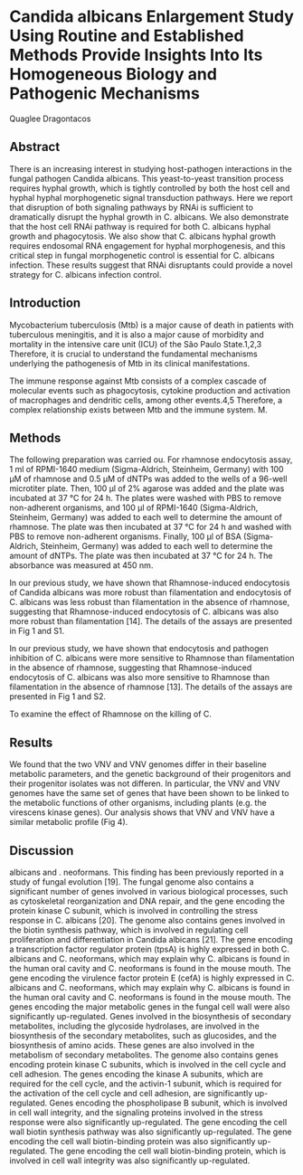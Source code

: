 # Candida albicans Enlargement Study Using Routine and Established Methods Provide Insights Into Its Homogeneous Biology and Pathogenic Mechanisms
Quaglee Dragontacos


## Abstract
There is an increasing interest in studying host-pathogen interactions in the fungal pathogen Candida albicans. This yeast-to-yeast transition process requires hyphal growth, which is tightly controlled by both the host cell and hyphal hyphal morphogenetic signal transduction pathways. Here we report that disruption of both signaling pathways by RNAi is sufficient to dramatically disrupt the hyphal growth in C. albicans. We also demonstrate that the host cell RNAi pathway is required for both C. albicans hyphal growth and phagocytosis. We also show that C. albicans hyphal growth requires endosomal RNA engagement for hyphal morphogenesis, and this critical step in fungal morphogenetic control is essential for C. albicans infection. These results suggest that RNAi disruptants could provide a novel strategy for C. albicans infection control.


## Introduction
Mycobacterium tuberculosis (Mtb) is a major cause of death in patients with tuberculous meningitis, and it is also a major cause of morbidity and mortality in the intensive care unit (ICU) of the São Paulo State.1,2,3 Therefore, it is crucial to understand the fundamental mechanisms underlying the pathogenesis of Mtb in its clinical manifestations.

The immune response against Mtb consists of a complex cascade of molecular events such as phagocytosis, cytokine production and activation of macrophages and dendritic cells, among other events.4,5 Therefore, a complex relationship exists between Mtb and the immune system. M.


## Methods
The following preparation was carried ou. For rhamnose endocytosis assay, 1 ml of RPMI-1640 medium (Sigma-Aldrich, Steinheim, Germany) with 100 µM of rhamnose and 0.5 µM of dNTPs was added to the wells of a 96-well microtiter plate. Then, 100 µl of 2% agarose was added and the plate was incubated at 37 °C for 24 h. The plates were washed with PBS to remove non-adherent organisms, and 100 µl of RPMI-1640 (Sigma-Aldrich, Steinheim, Germany) was added to each well to determine the amount of rhamnose. The plate was then incubated at 37 °C for 24 h and washed with PBS to remove non-adherent organisms. Finally, 100 µl of BSA (Sigma-Aldrich, Steinheim, Germany) was added to each well to determine the amount of dNTPs. The plate was then incubated at 37 °C for 24 h. The absorbance was measured at 450 nm.

In our previous study, we have shown that Rhamnose-induced endocytosis of Candida albicans was more robust than filamentation and endocytosis of C. albicans was less robust than filamentation in the absence of rhamnose, suggesting that Rhamnose-induced endocytosis of C. albicans was also more robust than filamentation [14]. The details of the assays are presented in Fig 1 and S1.

In our previous study, we have shown that endocytosis and pathogen inhibition of C. albicans were more sensitive to Rhamnose than filamentation in the absence of rhamnose, suggesting that Rhamnose-induced endocytosis of C. albicans was also more sensitive to Rhamnose than filamentation in the absence of rhamnose [13]. The details of the assays are presented in Fig 1 and S2.

To examine the effect of Rhamnose on the killing of C.


## Results
We found that the two VNV and VNV genomes differ in their baseline metabolic parameters, and the genetic background of their progenitors and their progenitor isolates was not differen. In particular, the VNV and VNV genomes have the same set of genes that have been shown to be linked to the metabolic functions of other organisms, including plants (e.g. the virescens kinase genes). Our analysis shows that VNV and VNV have a similar metabolic profile (Fig 4).


## Discussion
albicans and . neoformans. This finding has been previously reported in a study of fungal evolution [19]. The fungal genome also contains a significant number of genes involved in various biological processes, such as cytoskeletal reorganization and DNA repair, and the gene encoding the protein kinase C subunit, which is involved in controlling the stress response in C. albicans [20]. The genome also contains genes involved in the biotin synthesis pathway, which is involved in regulating cell proliferation and differentiation in Candida albicans [21]. The gene encoding a transcription factor regulator protein (tpsA) is highly expressed in both C. albicans and C. neoformans, which may explain why C. albicans is found in the human oral cavity and C. neoformans is found in the mouse mouth. The gene encoding the virulence factor protein E (cefA) is highly expressed in C. albicans and C. neoformans, which may explain why C. albicans is found in the human oral cavity and C. neoformans is found in the mouse mouth. The genes encoding the major metabolic genes in the fungal cell wall were also significantly up-regulated. Genes involved in the biosynthesis of secondary metabolites, including the glycoside hydrolases, are involved in the biosynthesis of the secondary metabolites, such as glucosides, and the biosynthesis of amino acids. These genes are also involved in the metabolism of secondary metabolites. The genome also contains genes encoding protein kinase C subunits, which is involved in the cell cycle and cell adhesion. The genes encoding the kinase A subunits, which are required for the cell cycle, and the activin-1 subunit, which is required for the activation of the cell cycle and cell adhesion, are significantly up-regulated. Genes encoding the phospholipase B subunit, which is involved in cell wall integrity, and the signaling proteins involved in the stress response were also significantly up-regulated. The gene encoding the cell wall biotin synthesis pathway was also significantly up-regulated. The gene encoding the cell wall biotin-binding protein was also significantly up-regulated. The gene encoding the cell wall biotin-binding protein, which is involved in cell wall integrity was also significantly up-regulated.
